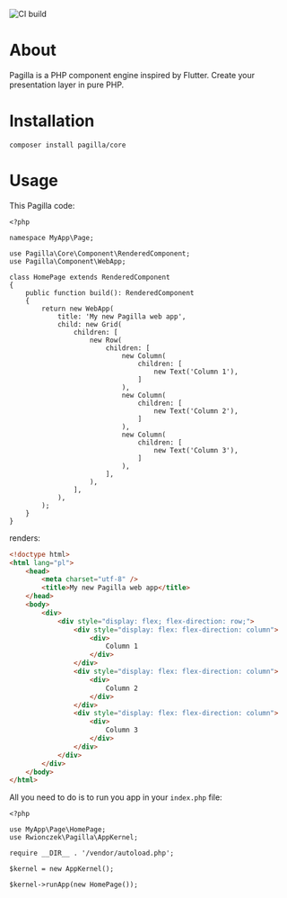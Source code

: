 ![CI build](https://github.com/PagillaFramework/PagillaCore/actions/workflows/php.yml/badge.svg)

# About

Pagilla is a PHP component engine inspired by Flutter. Create your presentation layer in pure PHP.

# Installation

```shell
composer install pagilla/core
```

# Usage

This Pagilla code:

```injectablephp
<?php

namespace MyApp\Page;

use Pagilla\Core\Component\RenderedComponent;
use Pagilla\Component\WebApp;

class HomePage extends RenderedComponent
{
    public function build(): RenderedComponent
    {
        return new WebApp(
            title: 'My new Pagilla web app',
            child: new Grid(
                children: [
                    new Row(
                        children: [
                            new Column(
                                children: [
                                    new Text('Column 1'),
                                ]
                            ),
                            new Column(
                                children: [
                                    new Text('Column 2'),
                                ]
                            ),
                            new Column(
                                children: [
                                    new Text('Column 3'),
                                ]
                            ),
                        ],
                    ),
                ],
            ),
        );
    }
}
```
renders:
```html
<!doctype html>
<html lang="pl">
    <head>
        <meta charset="utf-8" />
        <title>My new Pagilla web app</title>
    </head>
    <body>
        <div>
            <div style="display: flex; flex-direction: row;">
                <div style="display: flex: flex-direction: column">
                    <div>
                        Column 1
                    </div>
                </div>
                <div style="display: flex: flex-direction: column">
                    <div>
                        Column 2
                    </div>
                </div>
                <div style="display: flex: flex-direction: column">
                    <div>
                        Column 3
                    </div>
                </div>
            </div>
        </div>
    </body>
</html>
```

All you need to do is to run you app in your `index.php` file:
```injectablephp
<?php

use MyApp\Page\HomePage;
use Rwionczek\Pagilla\AppKernel;

require __DIR__ . '/vendor/autoload.php';

$kernel = new AppKernel();

$kernel->runApp(new HomePage());
```
